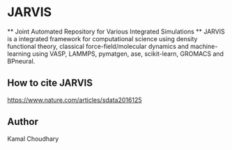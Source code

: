 JARVIS 
=====
** Joint Automated Repository for Various Integrated Simulations **
JARVIS is a integrated framework for computational science using density functional theory,
classical force-field/molecular dynamics and machine-learning using VASP, LAMMPS, 
pymatgen, ase, scikit-learn, GROMACS and BPneural.

How to cite JARVIS 
-----------------
https://www.nature.com/articles/sdata2016125

Author
-----------------
Kamal Choudhary
